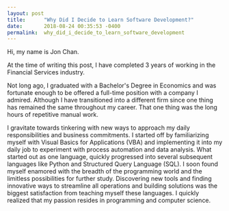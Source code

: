 ```yaml
---
layout: post
title:      "Why Did I Decide to Learn Software Development?"
date:       2018-08-24 00:35:53 -0400
permalink:  why_did_i_decide_to_learn_software_development
---
```



Hi, my name is Jon Chan. 

At the time of writing this post, I have completed 3 years of working in the Financial Services industry. 

Not long ago, I graduated with a Bachelor's Degree in Economics and was fortunate enough to be offered a full-time position with a company I admired. Although I have transitioned into a different firm since one thing has remained the same throughout my career. That one thing was the long hours of repetitive manual work.

I gravitate towards tinkering with new ways to approach my daily responsibilities and business commitments. I started off by familiarizing myself with Visual Basics for Applications (VBA) and implementing it into my daily job to experiment with process automation and data analysis. What started out as one language, quickly progressed into several subsequent languages like Python and Structured Query Language (SQL). I soon found myself enamored with the breadth of the programming world and the limitless possibilities for further study. Discovering new tools and finding innovative ways to streamline all operations and building solutions was the biggest satisfaction from teaching myself these languages. I quickly realized that my passion resides in programming and computer science.

